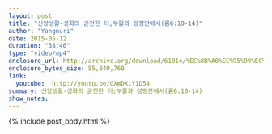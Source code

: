 ```yaml
---
layout: post
title: "신앙생활-성화의 굳건한 터;부활과 성령안에서(롬6:10-14)"
author: "Yangnuri"
date: 2015-05-12
duration: "38:46"
type: "video/mp4"
enclosure_url: http://archive.org/download/61014/%EC%8B%A0%EC%95%99%EC%83%9D%ED%99%9C-%EC%84%B1%ED%99%94%EC%9D%98%20%EA%B5%B3%EA%B1%B4%ED%95%9C%20%20%ED%84%B0;%EB%B6%80%ED%99%9C%EA%B3%BC%20%EC%84%B1%EB%A0%B9%EC%95%88%EC%97%90%EC%84%9C(%EB%A1%AC6;10-14).mp4
enclosure_bytes_size: 55,840,768 
link:
  youtube:  http://youtu.be/GXWDXiY1D54
summary: 신앙생활-성화의 굳건한 터;부활과 성령안에서(롬6:10-14)
show_notes:
---
```


{% include post_body.html %}
